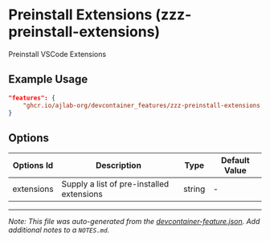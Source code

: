 
# Preinstall Extensions (zzz-preinstall-extensions)

Preinstall VSCode Extensions

## Example Usage

```json
"features": {
    "ghcr.io/ajlab-org/devcontainer_features/zzz-preinstall-extensions:0": {}
}
```

## Options

| Options Id | Description | Type | Default Value |
|-----|-----|-----|-----|
| extensions | Supply a list of pre-installed extensions | string | - |



---

_Note: This file was auto-generated from the [devcontainer-feature.json](https://github.com/ajlab-org/devcontainer_features/blob/main/src/zzz-preinstall-extensions/devcontainer-feature.json).  Add additional notes to a `NOTES.md`._
